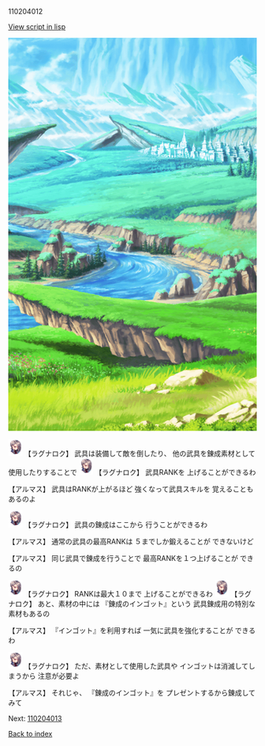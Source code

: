 110204012

[View script in lisp](../scripts/110204012.txt)

![plain.png](../images/backgrounds/plain.png)

<img src="../images/units/103611.png" alt="103611.png" height="34"/>
【ラグナロク】
武具は装備して敵を倒したり、
他の武具を錬成素材として
使用したりすることで

<img src="../images/units/103611.png" alt="103611.png" height="34"/>
【ラグナロク】
武具RANKを
上げることができるわ

【アルマス】
武具はRANKが上がるほど
強くなって武具スキルを
覚えることもあるのよ

<img src="../images/units/103611.png" alt="103611.png" height="34"/>
【ラグナロク】
武具の錬成はここから
行うことができるわ

【アルマス】
通常の武具の最高RANKは
５までしか鍛えることが
できないけど

【アルマス】
同じ武具で錬成を行うことで
最高RANKを１つ上げることが
できるの

<img src="../images/units/103611.png" alt="103611.png" height="34"/>
【ラグナロク】
RANKは最大１０まで
上げることができるわ

<img src="../images/units/103611.png" alt="103611.png" height="34"/>
【ラグナロク】
あと、素材の中には
『錬成のインゴット』という
武具錬成用の特別な素材もあるの

【アルマス】
『インゴット』を利用すれば
一気に武具を強化することが
できるわ

<img src="../images/units/103611.png" alt="103611.png" height="34"/>
【ラグナロク】
ただ、素材として使用した武具や
インゴットは消滅してしまうから
注意が必要よ

【アルマス】
それじゃ、
『錬成のインゴット』を
プレゼントするから錬成してみて

Next: [110204013](110204013.md)

[Back to index](index.md)
